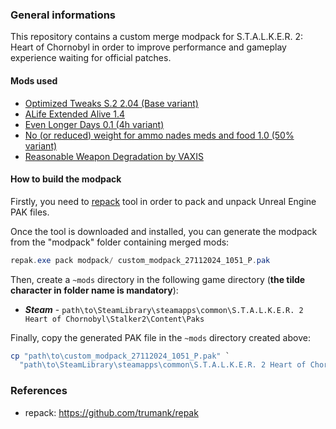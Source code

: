 ### General informations

This repository contains a custom merge modpack for S.T.A.L.K.E.R. 2: Heart of Chornobyl in order to improve performance and gameplay experience waiting for official patches.

#### Mods used

- [Optimized Tweaks S.2 2.04 (Base variant)](https://www.nexusmods.com/stalker2heartofchornobyl/mods/7)
- [ALife Extended Alive 1.4](https://www.nexusmods.com/stalker2heartofchornobyl/mods/273)
- [Even Longer Days 0.1 (4h variant)](https://www.nexusmods.com/stalker2heartofchornobyl/mods/47)
- [No (or reduced) weight for ammo nades meds and food 1.0 (50% variant)](https://www.nexusmods.com/stalker2heartofchornobyl/mods/45)
- [Reasonable Weapon Degradation by VAXIS](https://www.nexusmods.com/stalker2heartofchornobyl/mods/33)

#### How to build the modpack

Firstly, you need to [repack](https://github.com/trumank/repak) tool in order to pack and unpack Unreal Engine PAK files.

Once the tool is downloaded and installed, you can generate the modpack from the "modpack" folder containing merged mods:

```powershell
repak.exe pack modpack/ custom_modpack_27112024_1051_P.pak
```

Then, create a `~mods` directory in the following game directory (**the tilde character in folder name is mandatory**): 
  - ***Steam*** - `path\to\SteamLibrary\steamapps\common\S.T.A.L.K.E.R. 2 Heart of Chornobyl\Stalker2\Content\Paks`

Finally, copy the generated PAK file in the `~mods` directory created above:

```powershell
cp "path\to\custom_modpack_27112024_1051_P.pak" `
  "path\to\SteamLibrary\steamapps\common\S.T.A.L.K.E.R. 2 Heart of Chornobyl\Stalker2\Content\Paks\~mods"
```

### References

- repack: https://github.com/trumank/repak
